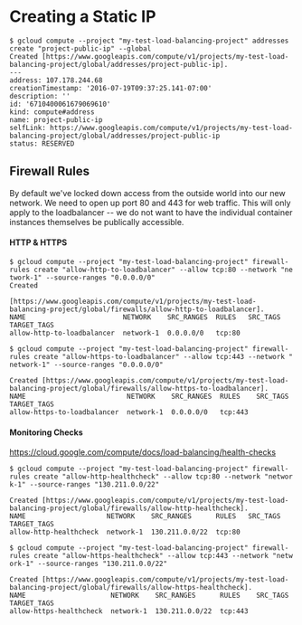 # Creating a Static IP


```
$ gcloud compute --project "my-test-load-balancing-project" addresses create "project-public-ip" --global
Created [https://www.googleapis.com/compute/v1/projects/my-test-load-balancing-project/global/addresses/project-public-ip].
---
address: 107.178.244.68
creationTimestamp: '2016-07-19T09:37:25.141-07:00'
description: ''
id: '6710400061679069610'
kind: compute#address
name: project-public-ip
selfLink: https://www.googleapis.com/compute/v1/projects/my-test-load-balancing-project/global/addresses/project-public-ip
status: RESERVED
```

## Firewall Rules

By default we've locked down access from the outside world into our new network. We need to open up port 80 and 443 for web traffic. This will only apply to the loadbalancer -- we do not want to have the individual container instances themselves be publically accessible.

#### HTTP & HTTPS
```
$ gcloud compute --project "my-test-load-balancing-project" firewall-rules create "allow-http-to-loadbalancer" --allow tcp:80 --network "ne
twork-1" --source-ranges "0.0.0.0/0"
Created

[https://www.googleapis.com/compute/v1/projects/my-test-load-balancing-project/global/firewalls/allow-http-to-loadbalancer].
NAME                        NETWORK    SRC_RANGES  RULES   SRC_TAGS  TARGET_TAGS
allow-http-to-loadbalancer  network-1  0.0.0.0/0   tcp:80

$ gcloud compute --project "my-test-load-balancing-project" firewall-rules create "allow-https-to-loadbalancer" --allow tcp:443 --network "
network-1" --source-ranges "0.0.0.0/0"

Created [https://www.googleapis.com/compute/v1/projects/my-test-load-balancing-project/global/firewalls/allow-https-to-loadbalancer].
NAME                         NETWORK    SRC_RANGES  RULES    SRC_TAGS  TARGET_TAGS
allow-https-to-loadbalancer  network-1  0.0.0.0/0   tcp:443
```

#### Monitoring Checks
https://cloud.google.com/compute/docs/load-balancing/health-checks

```
$ gcloud compute --project "my-test-load-balancing-project" firewall-rules create "allow-http-healthcheck" --allow tcp:80 --network "networ
k-1" --source-ranges "130.211.0.0/22"

Created [https://www.googleapis.com/compute/v1/projects/my-test-load-balancing-project/global/firewalls/allow-http-healthcheck].
NAME                    NETWORK    SRC_RANGES      RULES   SRC_TAGS  TARGET_TAGS
allow-http-healthcheck  network-1  130.211.0.0/22  tcp:80

$ gcloud compute --project "my-test-load-balancing-project" firewall-rules create "allow-https-healthcheck" --allow tcp:443 --network "netw
ork-1" --source-ranges "130.211.0.0/22"

Created [https://www.googleapis.com/compute/v1/projects/my-test-load-balancing-project/global/firewalls/allow-https-healthcheck].
NAME                     NETWORK    SRC_RANGES      RULES    SRC_TAGS  TARGET_TAGS
allow-https-healthcheck  network-1  130.211.0.0/22  tcp:443

```
